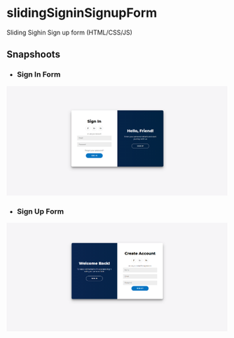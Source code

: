 # slidingSigninSignupForm
Sliding Sighin Sign up form (HTML/CSS/JS)

## Snapshoots
- ### Sign In Form
 ![SighIn Form](/snaps/signin.PNG)

- ### Sign Up Form
 ![SighUp Form](/snaps/signup.PNG)
